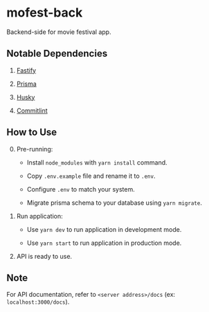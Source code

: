 # mofest-back

Backend-side for movie festival app.

## Notable Dependencies

1. [Fastify](https://www.fastify.io/)

2. [Prisma](https://www.prisma.io/)

3. [Husky](https://typicode.github.io/husky/#/)

4. [Commitlint](https://commitlint.js.org/#/)

## How to Use

0. Pre-running:

   - Install `node_modules` with `yarn install` command.

   - Copy `.env.example` file and rename it to `.env`.
  
   - Configure `.env` to match your system.

   - Migrate prisma schema to your database using `yarn migrate`.

1. Run application:

    - Use `yarn dev` to run application in development mode.

    - Use `yarn start` to run application in production mode.

2. API is ready to use.

## Note

For API documentation, refer to `<server address>/docs` (ex: `localhost:3000/docs`).
